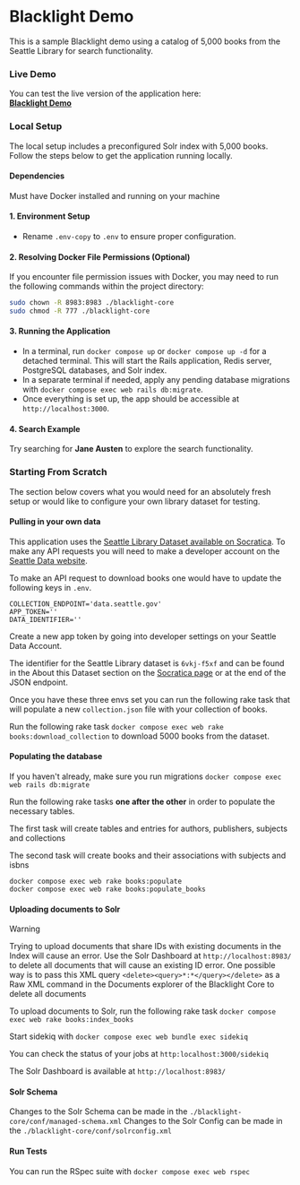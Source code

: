 
# Blacklight Demo

This is a sample Blacklight demo using a catalog of 5,000 books from the Seattle Library for search functionality.

### Live Demo

You can test the live version of the application here:  
**[Blacklight Demo](https://arastu-blacklight-5eca0da0b2ae.herokuapp.com/)**



### Local Setup

The local setup includes a preconfigured Solr index with 5,000 books. Follow the steps below to get the application running locally.

#### Dependencies 

Must have Docker installed and running on your machine

#### 1. Environment Setup
- Rename `.env-copy` to `.env` to ensure proper configuration.

#### 2. Resolving Docker File Permissions (Optional)
If you encounter file permission issues with Docker, you may need to run the following commands within the project directory:

```bash
sudo chown -R 8983:8983 ./blacklight-core
sudo chmod -R 777 ./blacklight-core
```

#### 3. Running the Application
- In a terminal, run `docker compose up` or `docker compose up -d` for a detached terminal. This will start the Rails application, Redis server, PostgreSQL databases, and Solr index.
- In a separate terminal if needed, apply any pending database migrations with `docker compose exec web rails db:migrate`.
- Once everything is set up, the app should be accessible at `http://localhost:3000`.

#### 4. Search Example
Try searching for **Jane Austen** to explore the search functionality.



### Starting From Scratch

The section below covers what you would need for an absolutely fresh setup or would like to configure your own library dataset for testing.

#### Pulling in your own data

This application uses the [Seattle Library Dataset available on Socratica](https://dev.socrata.com/foundry/data.seattle.gov/6vkj-f5xf).  To make any API requests you will need to make a developer account on the [Seattle Data website](https://data.seattle.gov/).

To make an API request to download books one would have to update the following keys in `.env`.  

```
COLLECTION_ENDPOINT='data.seattle.gov'
APP_TOKEN=''
DATA_IDENTIFIER=''
```

Create a new app token by going into developer settings on your Seattle Data Account.

The identifier for the Seattle Library dataset is `6vkj-f5xf` and can be found in the About this Dataset section on the [Socratica page](https://dev.socrata.com/foundry/data.seattle.gov/6vkj-f5xf) or at the end of the JSON endpoint. 

Once you have these three envs set you can run the following rake task that will populate a new `collection.json` file with your collection of books.

Run the following rake task `docker compose exec web rake books:download_collection` to download 5000 books from the dataset.

#### Populating the database

If you haven't already, make sure you run migrations `docker compose exec web rails db:migrate`

Run the following rake tasks **one after the other** in order to populate the necessary tables.


The first task will create tables and entries for authors, publishers, subjects and collections

The second task will create books and their associations with subjects and isbns

```
docker compose exec web rake books:populate
docker compose exec web rake books:populate_books
```

#### Uploading documents to Solr 

> [!WARNING]
> Trying to upload documents that share IDs with existing documents in the Index will cause an error.
> Use the Solr Dashboard at `http://localhost:8983/` to delete all documents that will cause an existing ID error.
> One possible way is to pass this XML query `<delete><query>*:*</query></delete>` as a Raw XML command in the Documents explorer of the Blacklight Core to delete all documents

To upload documents to Solr, run the following rake task
`docker compose exec web rake books:index_books` 

Start sidekiq with 
`docker compose exec web bundle exec sidekiq`

You can check the status of your jobs at `http:localhost:3000/sidekiq` 

The Solr Dashboard is available at `http://localhost:8983/`

#### Solr Schema 

Changes to the Solr Schema can be made in the `./blacklight-core/conf/managed-schema.xml`
Changes to the Solr Config can be made in the `./blacklight-core/conf/solrconfig.xml`

#### Run Tests

You can run the RSpec suite with `docker compose exec web rspec`

